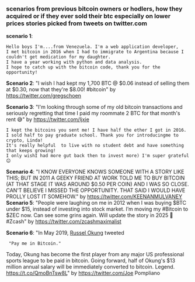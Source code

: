 ### scenarios from previous bitcoin owners or hodlers, how they acquired or if they ever sold their btc especially on lower prices stories picked from tweets on twitter.com
**scenario 1**: 
```
Hello boys I'm....from Venezuela. I'm a web application developer, 
I met bitcoin in 2016 when I had to immigrate to Argentina because I couldn't get medication for my daughter. 
I have a year working with python and data analysis.
I hope to catch up with the bitcoin code, thank you for the opportunity!
```
**Scenario 2**: 
"I wish I had kept my 1,700 BTC @ $0.06 instead of
selling them at $0.30, now that they're $8.00! 
#bitcoin" by https://twitter.com/gregschoen
 
**Scenario 3**: 
"I'm looking through some of my old bitcoin transactions 
and seriously regretting that time I paid my roommate 2 BTC
for that month's rent 😅" by https://twitter.com/ljxie

```
I kept the bitcoins you sent me! I have half the ether I got in 2016. 
I sold half to pay graduate school. Thank you for introducingme to crypto, Linda!
It's really helpful  to live with no student debt and have something that keeps growing! 
I only wishI had more gut back then to invest more) I'm super grateful😊
```
**Scenario 4**: 
"I KNOW EVERYONE KNOWS SOMEONE WITH A STORY LIKE THIS; BUT IN 2011 A GEEKY FRIEND AT WORK TOLD ME TO BUY BITCOIN (AT THAT STAGE IT WAS AROUND $0.50 PER COIN) AND I WAS SO CLOSE. CAN'T BELIEVE I MISSED THE OPPORTUNITY. 
THAT SAID I WOULD HAVE PROLLY LOST IT SOMEHOW." by https://twitter.com/KEENANMULVANEY
**Scenario 5**: 
"People were laughing on me in 2012 when I was buying $BTC under $15, instead of investing into stock market. I’m moving my #Bitcoin to $ZEC now. Can see some grins again. Will update the story in 2025 👋 #Zcash" by https://twitter.com/zcashmaximalist

**Scenario 6**: 
"In May 2019, [Russel Okung](https://twitter.com/RussellOkung) tweeted
```
 "Pay me in Bitcoin."
```
Today, Okung has become the first player from any major US professional sports league to be paid in bitcoin.
Going forward, half of Okung's $13 million annual salary will be immediately converted to bitcoin.
Legend. https://t.co/QmoBnTsw8L" by https://twitter.com/Joe
Pompliano
